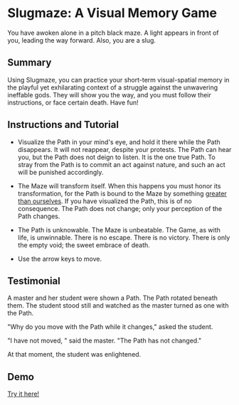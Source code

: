 # Slugmaze: A Visual Memory Game #

You have awoken alone in a pitch black maze. A light appears in front of you,
leading the way forward. Also, you are a slug.

## Summary ##
  Using Slugmaze, you can practice your short-term visual-spatial memory in the
  playful yet exhilarating context of a struggle against the
  unwavering ineffable gods. They will show you the way, and you must
  follow their instructions, or face certain death. Have fun!

## Instructions and Tutorial ##
  * Visualize the Path in your mind's eye, and hold it there while the Path
    disappears. It will not reappear, despite your protests. The Path
    can hear you, but the Path does not deign to listen. It is the one true Path.
    To stray from the Path is to commit an act against nature, and such an act
    will be punished accordingly.

  * The Maze will transform itself. When this happens you must honor its
    transformation, for the Path is bound to the Maze by something
    [greater than ourselves](https://en.wikipedia.org/wiki/Affine_transformation).
    If you have visualized the Path, this is of no consequence. The Path
    does not change; only your perception of the Path changes.

  * The Path is unknowable. The Maze is unbeatable. The Game, as with life,
    is unwinnable. There is no escape. There is no victory. There is only the
    empty void; the sweet embrace of death.

  * Use the arrow keys to move.

## Testimonial ##
  A master and her student were shown a Path. The Path rotated beneath them.
  The student stood still and watched as the master turned as one with the Path.

  "Why do you move with the Path while it changes," asked the student.

  "I have not moved, " said the master. "The Path has not changed."

  At that moment, the student was enlightened.

## Demo ##
  [Try it here!](http://slugmaze.herokuapp.com/)
